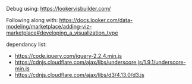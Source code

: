 Debug using: https://lookervisbuilder.com/

Following along with: https://docs.looker.com/data-modeling/marketplace/adding-viz-marketplace#developing_a_visualization_type

dependancy list:
* https://code.jquery.com/jquery-2.2.4.min.js
* https://cdnjs.cloudflare.com/ajax/libs/underscore.js/1.9.1/underscore-min.js
* https://cdnjs.cloudflare.com/ajax/libs/d3/4.13.0/d3.js